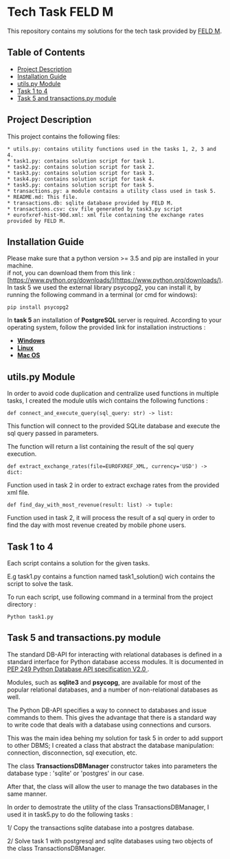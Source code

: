 # Tech Task FELD M
This repository contains my solutions for the tech task provided by [FELD M](https://www.feld-m.de/en/).

## Table of Contents
* [Project Description](#project-description)
* [Installation Guide](#installation-guide)
* [utils.py Module](#utils-.-py-module)
* [Task 1 to 4](#task-1-to-4)
* [Task 5 and transactions.py module](#Task-5-and-transactions-.-py-module)


## Project Description
This project contains the following files: <br/>

```
* utils.py: contains utility functions used in the tasks 1, 2, 3 and 4.
* task1.py: contains solution script for task 1.
* task2.py: contains solution script for task 2.
* task3.py: contains solution script for task 3.
* task4.py: contains solution script for task 4.
* task5.py: contains solution script for task 5.
* transactions.py: a module contains a utility class used in task 5. 
* README.md: This file.
* transactions.db: sqlite database provided by FELD M.
* transactions.csv: csv file generated by task3.py script
* eurofxref-hist-90d.xml: xml file containing the exchange rates provided by FELD M.
```

## Installation Guide
Please make sure that a python version >= 3.5 and pip are installed in your machine. <br />
if not, you can download them from this link : [https://www.python.org/downloads/](https://www.python.org/downloads/). <br/>
In task 5 we used the external library psycopg2, you can install it, by running the following command in a terminal (or cmd for windows): <br />

`pip install psycopg2`

In <b> task 5 </b> an installation of <b> PostgreSQL </b> server is required. 
According to your operating system, follow the provided link for installation instructions : <br/>

* <b> [Windows](https://www.postgresqltutorial.com/postgresql-getting-started/install-postgresql/) </b>
* <b> [Linux ](https://www.postgresqltutorial.com/install-postgresql-linux/)</b>
* <b> [Mac OS ](https://www.postgresqltutorial.com/install-postgresql-macos/)</b>

## utils.py Module

In order to avoid code duplication and centralize used functions in multiple tasks, I created the module utils wich contains the following functions :<br/>
```
def connect_and_execute_query(sql_query: str) -> list: 
```
This function will connect to the provided SQLite database and execute the sql query passed in parameters. <br/>

The function will return a list containing the result of the sql query execution. <br/>

```
def extract_exchange_rates(file=EUROFXREF_XML, currency='USD') -> dict:
```
Function used in task 2 in order to extract exchage rates from the provided xml file. <br/>

```
def find_day_with_most_revenue(result: list) -> tuple:
```
Function used in task 2, it will process the result of a sql query in order to find the day with most revenue created by mobile phone users.<br/>

## Task 1 to 4

Each script contains a solution for the given tasks. 

E.g task1.py contains a function named task1_solution() wich contains the script to solve the task. <br/>

To run each script, use following command in a terminal from the project directory :

```
Python task1.py
```


## Task 5 and transactions.py module

The standard DB-API for interacting with relational databases is defined in a standard interface for Python database access modules. It is documented in [PEP 249 Python Database API specification V2.0 ](https://peps.python.org/pep-0249/). 

Modules, such as **sqlite3** and **psycopg**, are available for most of the popular relational databases, and a number of non-relational databases as well.

The Python DB-API specifies a way to connect to databases and issue commands to them. This gives the advantage that there is a standard way to write code that deals with a database using connections and cursors.

This was the main idea behing my solution for task 5 in order to add support to other DBMS; I created a class that abstract the database manipulation: connection, disconnection, sql execution, etc. 

The class **TransactionsDBManager** constructor takes into parameters the database type : 'sqlite' or 'postgres' in our case.

After that, the class will allow the user to manage the two databases in the same manner.

In order to demostrate the utility of the class TransactionsDBManager, I used it in task5.py to do the following tasks : <br/>

1/ Copy the transactions sqlite database into a postgres database. <br/>

2/ Solve task 1 with postgresql and sqlite databases using two objects of the class TransactionsDBManager. <br/>
